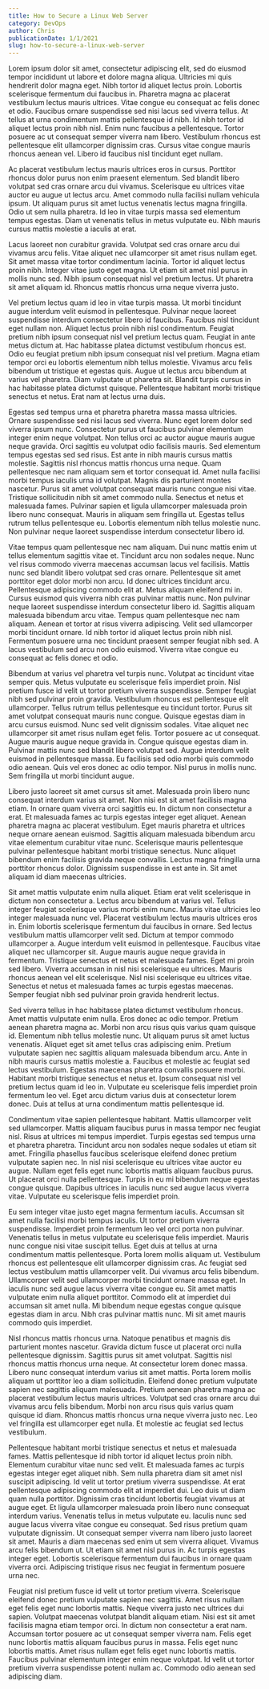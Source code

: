 ```yaml
---
title: How to Secure a Linux Web Server
category: DevOps
author: Chris
publicationDate: 1/1/2021
slug: how-to-secure-a-linux-web-server
---
```


Lorem ipsum dolor sit amet, consectetur adipiscing elit, sed do eiusmod tempor incididunt ut labore et dolore magna aliqua. Ultricies mi quis hendrerit dolor magna eget. Nibh tortor id aliquet lectus proin. Lobortis scelerisque fermentum dui faucibus in. Pharetra magna ac placerat vestibulum lectus mauris ultrices. Vitae congue eu consequat ac felis donec et odio. Faucibus ornare suspendisse sed nisi lacus sed viverra tellus. At tellus at urna condimentum mattis pellentesque id nibh. Id nibh tortor id aliquet lectus proin nibh nisl. Enim nunc faucibus a pellentesque. Tortor posuere ac ut consequat semper viverra nam libero. Vestibulum rhoncus est pellentesque elit ullamcorper dignissim cras. Cursus vitae congue mauris rhoncus aenean vel. Libero id faucibus nisl tincidunt eget nullam.

Ac placerat vestibulum lectus mauris ultrices eros in cursus. Porttitor rhoncus dolor purus non enim praesent elementum. Sed blandit libero volutpat sed cras ornare arcu dui vivamus. Scelerisque eu ultrices vitae auctor eu augue ut lectus arcu. Amet commodo nulla facilisi nullam vehicula ipsum. Ut aliquam purus sit amet luctus venenatis lectus magna fringilla. Odio ut sem nulla pharetra. Id leo in vitae turpis massa sed elementum tempus egestas. Diam ut venenatis tellus in metus vulputate eu. Nibh mauris cursus mattis molestie a iaculis at erat.

Lacus laoreet non curabitur gravida. Volutpat sed cras ornare arcu dui vivamus arcu felis. Vitae aliquet nec ullamcorper sit amet risus nullam eget. Sit amet massa vitae tortor condimentum lacinia. Tortor id aliquet lectus proin nibh. Integer vitae justo eget magna. Ut etiam sit amet nisl purus in mollis nunc sed. Nibh ipsum consequat nisl vel pretium lectus. Ut pharetra sit amet aliquam id. Rhoncus mattis rhoncus urna neque viverra justo.

Vel pretium lectus quam id leo in vitae turpis massa. Ut morbi tincidunt augue interdum velit euismod in pellentesque. Pulvinar neque laoreet suspendisse interdum consectetur libero id faucibus. Faucibus nisl tincidunt eget nullam non. Aliquet lectus proin nibh nisl condimentum. Feugiat pretium nibh ipsum consequat nisl vel pretium lectus quam. Feugiat in ante metus dictum at. Hac habitasse platea dictumst vestibulum rhoncus est. Odio eu feugiat pretium nibh ipsum consequat nisl vel pretium. Magna etiam tempor orci eu lobortis elementum nibh tellus molestie. Vivamus arcu felis bibendum ut tristique et egestas quis. Augue ut lectus arcu bibendum at varius vel pharetra. Diam vulputate ut pharetra sit. Blandit turpis cursus in hac habitasse platea dictumst quisque. Pellentesque habitant morbi tristique senectus et netus. Erat nam at lectus urna duis.

Egestas sed tempus urna et pharetra pharetra massa massa ultricies. Ornare suspendisse sed nisi lacus sed viverra. Nunc eget lorem dolor sed viverra ipsum nunc. Consectetur purus ut faucibus pulvinar elementum integer enim neque volutpat. Non tellus orci ac auctor augue mauris augue neque gravida. Orci sagittis eu volutpat odio facilisis mauris. Sed elementum tempus egestas sed sed risus. Est ante in nibh mauris cursus mattis molestie. Sagittis nisl rhoncus mattis rhoncus urna neque. Quam pellentesque nec nam aliquam sem et tortor consequat id. Amet nulla facilisi morbi tempus iaculis urna id volutpat. Magnis dis parturient montes nascetur. Purus sit amet volutpat consequat mauris nunc congue nisi vitae. Tristique sollicitudin nibh sit amet commodo nulla. Senectus et netus et malesuada fames. Pulvinar sapien et ligula ullamcorper malesuada proin libero nunc consequat. Mauris in aliquam sem fringilla ut. Egestas tellus rutrum tellus pellentesque eu. Lobortis elementum nibh tellus molestie nunc. Non pulvinar neque laoreet suspendisse interdum consectetur libero id.

Vitae tempus quam pellentesque nec nam aliquam. Dui nunc mattis enim ut tellus elementum sagittis vitae et. Tincidunt arcu non sodales neque. Nunc vel risus commodo viverra maecenas accumsan lacus vel facilisis. Mattis nunc sed blandit libero volutpat sed cras ornare. Pellentesque sit amet porttitor eget dolor morbi non arcu. Id donec ultrices tincidunt arcu. Pellentesque adipiscing commodo elit at. Metus aliquam eleifend mi in. Cursus euismod quis viverra nibh cras pulvinar mattis nunc. Non pulvinar neque laoreet suspendisse interdum consectetur libero id. Sagittis aliquam malesuada bibendum arcu vitae. Tempus quam pellentesque nec nam aliquam. Aenean et tortor at risus viverra adipiscing. Velit sed ullamcorper morbi tincidunt ornare. Id nibh tortor id aliquet lectus proin nibh nisl. Fermentum posuere urna nec tincidunt praesent semper feugiat nibh sed. A lacus vestibulum sed arcu non odio euismod. Viverra vitae congue eu consequat ac felis donec et odio.

Bibendum at varius vel pharetra vel turpis nunc. Volutpat ac tincidunt vitae semper quis. Metus vulputate eu scelerisque felis imperdiet proin. Nisl pretium fusce id velit ut tortor pretium viverra suspendisse. Semper feugiat nibh sed pulvinar proin gravida. Vestibulum rhoncus est pellentesque elit ullamcorper. Tellus rutrum tellus pellentesque eu tincidunt tortor. Purus sit amet volutpat consequat mauris nunc congue. Quisque egestas diam in arcu cursus euismod. Nunc sed velit dignissim sodales. Vitae aliquet nec ullamcorper sit amet risus nullam eget felis. Tortor posuere ac ut consequat. Augue mauris augue neque gravida in. Congue quisque egestas diam in. Pulvinar mattis nunc sed blandit libero volutpat sed. Augue interdum velit euismod in pellentesque massa. Eu facilisis sed odio morbi quis commodo odio aenean. Quis vel eros donec ac odio tempor. Nisl purus in mollis nunc. Sem fringilla ut morbi tincidunt augue.

Libero justo laoreet sit amet cursus sit amet. Malesuada proin libero nunc consequat interdum varius sit amet. Non nisi est sit amet facilisis magna etiam. In ornare quam viverra orci sagittis eu. In dictum non consectetur a erat. Et malesuada fames ac turpis egestas integer eget aliquet. Aenean pharetra magna ac placerat vestibulum. Eget mauris pharetra et ultrices neque ornare aenean euismod. Sagittis aliquam malesuada bibendum arcu vitae elementum curabitur vitae nunc. Scelerisque mauris pellentesque pulvinar pellentesque habitant morbi tristique senectus. Nunc aliquet bibendum enim facilisis gravida neque convallis. Lectus magna fringilla urna porttitor rhoncus dolor. Dignissim suspendisse in est ante in. Sit amet aliquam id diam maecenas ultricies.

Sit amet mattis vulputate enim nulla aliquet. Etiam erat velit scelerisque in dictum non consectetur a. Lectus arcu bibendum at varius vel. Tellus integer feugiat scelerisque varius morbi enim nunc. Mauris vitae ultricies leo integer malesuada nunc vel. Placerat vestibulum lectus mauris ultrices eros in. Enim lobortis scelerisque fermentum dui faucibus in ornare. Sed lectus vestibulum mattis ullamcorper velit sed. Dictum at tempor commodo ullamcorper a. Augue interdum velit euismod in pellentesque. Faucibus vitae aliquet nec ullamcorper sit. Augue mauris augue neque gravida in fermentum. Tristique senectus et netus et malesuada fames. Eget mi proin sed libero. Viverra accumsan in nisl nisi scelerisque eu ultrices. Mauris rhoncus aenean vel elit scelerisque. Nisl nisi scelerisque eu ultrices vitae. Senectus et netus et malesuada fames ac turpis egestas maecenas. Semper feugiat nibh sed pulvinar proin gravida hendrerit lectus.

Sed viverra tellus in hac habitasse platea dictumst vestibulum rhoncus. Amet mattis vulputate enim nulla. Eros donec ac odio tempor. Pretium aenean pharetra magna ac. Morbi non arcu risus quis varius quam quisque id. Elementum nibh tellus molestie nunc. Ut aliquam purus sit amet luctus venenatis. Aliquet eget sit amet tellus cras adipiscing enim. Pretium vulputate sapien nec sagittis aliquam malesuada bibendum arcu. Ante in nibh mauris cursus mattis molestie a. Faucibus et molestie ac feugiat sed lectus vestibulum. Egestas maecenas pharetra convallis posuere morbi. Habitant morbi tristique senectus et netus et. Ipsum consequat nisl vel pretium lectus quam id leo in. Vulputate eu scelerisque felis imperdiet proin fermentum leo vel. Eget arcu dictum varius duis at consectetur lorem donec. Duis at tellus at urna condimentum mattis pellentesque id.

Condimentum vitae sapien pellentesque habitant. Mattis ullamcorper velit sed ullamcorper. Mattis aliquam faucibus purus in massa tempor nec feugiat nisl. Risus at ultrices mi tempus imperdiet. Turpis egestas sed tempus urna et pharetra pharetra. Tincidunt arcu non sodales neque sodales ut etiam sit amet. Fringilla phasellus faucibus scelerisque eleifend donec pretium vulputate sapien nec. In nisl nisi scelerisque eu ultrices vitae auctor eu augue. Nullam eget felis eget nunc lobortis mattis aliquam faucibus purus. Ut placerat orci nulla pellentesque. Turpis in eu mi bibendum neque egestas congue quisque. Dapibus ultrices in iaculis nunc sed augue lacus viverra vitae. Vulputate eu scelerisque felis imperdiet proin.

Eu sem integer vitae justo eget magna fermentum iaculis. Accumsan sit amet nulla facilisi morbi tempus iaculis. Ut tortor pretium viverra suspendisse. Imperdiet proin fermentum leo vel orci porta non pulvinar. Venenatis tellus in metus vulputate eu scelerisque felis imperdiet. Mauris nunc congue nisi vitae suscipit tellus. Eget duis at tellus at urna condimentum mattis pellentesque. Porta lorem mollis aliquam ut. Vestibulum rhoncus est pellentesque elit ullamcorper dignissim cras. Ac feugiat sed lectus vestibulum mattis ullamcorper velit. Dui vivamus arcu felis bibendum. Ullamcorper velit sed ullamcorper morbi tincidunt ornare massa eget. In iaculis nunc sed augue lacus viverra vitae congue eu. Sit amet mattis vulputate enim nulla aliquet porttitor. Commodo elit at imperdiet dui accumsan sit amet nulla. Mi bibendum neque egestas congue quisque egestas diam in arcu. Nibh cras pulvinar mattis nunc. Mi sit amet mauris commodo quis imperdiet.

Nisl rhoncus mattis rhoncus urna. Natoque penatibus et magnis dis parturient montes nascetur. Gravida dictum fusce ut placerat orci nulla pellentesque dignissim. Sagittis purus sit amet volutpat. Sagittis nisl rhoncus mattis rhoncus urna neque. At consectetur lorem donec massa. Libero nunc consequat interdum varius sit amet mattis. Porta lorem mollis aliquam ut porttitor leo a diam sollicitudin. Eleifend donec pretium vulputate sapien nec sagittis aliquam malesuada. Pretium aenean pharetra magna ac placerat vestibulum lectus mauris ultrices. Volutpat sed cras ornare arcu dui vivamus arcu felis bibendum. Morbi non arcu risus quis varius quam quisque id diam. Rhoncus mattis rhoncus urna neque viverra justo nec. Leo vel fringilla est ullamcorper eget nulla. Et molestie ac feugiat sed lectus vestibulum.

Pellentesque habitant morbi tristique senectus et netus et malesuada fames. Mattis pellentesque id nibh tortor id aliquet lectus proin nibh. Elementum curabitur vitae nunc sed velit. Et malesuada fames ac turpis egestas integer eget aliquet nibh. Sem nulla pharetra diam sit amet nisl suscipit adipiscing. Id velit ut tortor pretium viverra suspendisse. At erat pellentesque adipiscing commodo elit at imperdiet dui. Leo duis ut diam quam nulla porttitor. Dignissim cras tincidunt lobortis feugiat vivamus at augue eget. Et ligula ullamcorper malesuada proin libero nunc consequat interdum varius. Venenatis tellus in metus vulputate eu. Iaculis nunc sed augue lacus viverra vitae congue eu consequat. Sed risus pretium quam vulputate dignissim. Ut consequat semper viverra nam libero justo laoreet sit amet. Mauris a diam maecenas sed enim ut sem viverra aliquet. Vivamus arcu felis bibendum ut. Ut etiam sit amet nisl purus in. Ac turpis egestas integer eget. Lobortis scelerisque fermentum dui faucibus in ornare quam viverra orci. Adipiscing tristique risus nec feugiat in fermentum posuere urna nec.

Feugiat nisl pretium fusce id velit ut tortor pretium viverra. Scelerisque eleifend donec pretium vulputate sapien nec sagittis. Amet risus nullam eget felis eget nunc lobortis mattis. Neque viverra justo nec ultrices dui sapien. Volutpat maecenas volutpat blandit aliquam etiam. Nisi est sit amet facilisis magna etiam tempor orci. In dictum non consectetur a erat nam. Accumsan tortor posuere ac ut consequat semper viverra nam. Felis eget nunc lobortis mattis aliquam faucibus purus in massa. Felis eget nunc lobortis mattis. Amet risus nullam eget felis eget nunc lobortis mattis. Faucibus pulvinar elementum integer enim neque volutpat. Id velit ut tortor pretium viverra suspendisse potenti nullam ac. Commodo odio aenean sed adipiscing diam.
